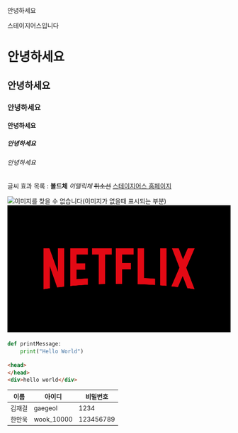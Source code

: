 안녕하세요 

스테이지어스입니다

# 안녕하세요 
## 안녕하세요
### 안녕하세요
#### 안녕하세요
##### 안녕하세요
###### 안녕하세요

글씨 효과 목록 : **볼드체** *이텔릭체* ~~취소선~~
[스테이지어스 홈페이지 ](https://www.stageus.co.kr)

![이미지를 찾을 수 없습니다(이미지가 없을때 표시되는 부분)](https://stageus.co.kr/img/logoBlcak.png)
![이미지를 찾을 수 없습니다(이미지가 없을때 표시되는 부분)](/image/넷플릭스.gif)
<!-- 주소를 상대주소로도 가능하다 /public/img/logoBlack.PNG -->

```python
def printMessage:
    print("Hello World")
```

```html
<head>
</head>
<div>hello world</div>
```

|이름|아이디|비밀번호|
|---|---|---|
|김재걸|gaegeol|1234|
|한만욱|wook_10000|123456789|